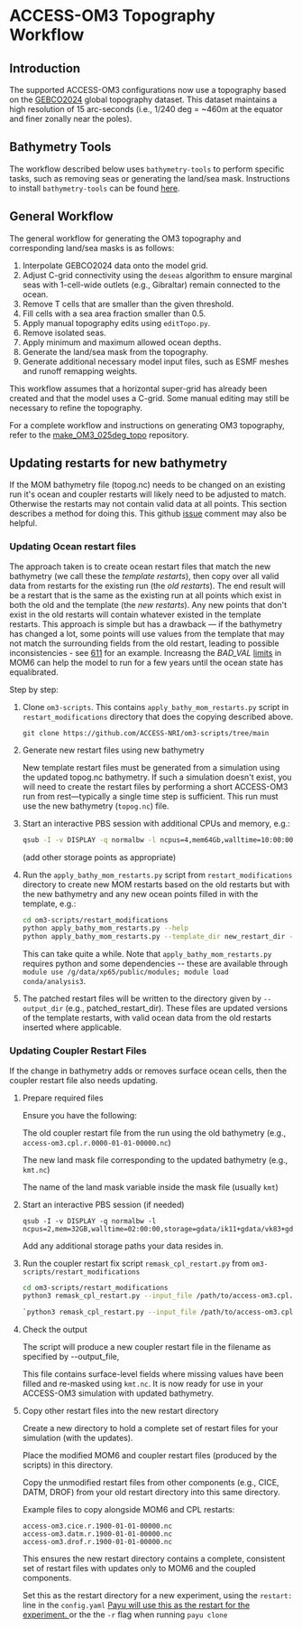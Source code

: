 # ACCESS-OM3 Topography Workflow

## Introduction
The supported ACCESS-OM3 configurations now use a topography based on the [GEBCO2024](https://www.gebco.net/data_and_products/gridded_bathymetry_data/gebco_2024/) global topography dataset. This dataset maintains a high resolution of 15 arc-seconds (i.e., 1/240 deg = ~460m at the equator and finer zonally near the poles).

## Bathymetry Tools
The workflow described below uses `bathymetry-tools` to perform specific tasks, such as removing seas or generating the land/sea mask. Instructions to install `bathymetry-tools` can be found [here](https://github.com/COSIMA/bathymetry-tools).

## General Workflow
The general workflow for generating the OM3 topography and corresponding land/sea masks is as follows:

1. Interpolate GEBCO2024 data onto the model grid.
2. Adjust C-grid connectivity using the `deseas` algorithm to ensure marginal seas with 1-cell-wide outlets (e.g., Gibraltar) remain connected to the ocean.
3. Remove T cells that are smaller than the given threshold.
4. Fill cells with a sea area fraction smaller than 0.5.
5. Apply manual topography edits using `editTopo.py`.
6. Remove isolated seas.
7. Apply minimum and maximum allowed ocean depths.
8. Generate the land/sea mask from the topography.
9. Generate additional necessary model input files, such as ESMF meshes and runoff remapping weights.

This workflow assumes that a horizontal super-grid has already been created and that the model uses a C-grid. Some manual editing may still be necessary to refine the topography.

For a complete workflow and instructions on generating OM3 topography, refer to the [make_OM3_025deg_topo](https://github.com/ACCESS-NRI/make_OM3_025deg_topo/tree/main) repository.

## Updating restarts for new bathymetry

If the MOM bathymetry file (topog.nc) needs to be changed on an existing run it's ocean and coupler restarts will likely need to be adjusted to match. Otherwise the restarts may not contain valid data at all points. This section describes a method for doing this. This github [issue](https://github.com/ACCESS-NRI/access-om3-configs/issues/502) comment may also be helpful.

### Updating Ocean restart files
The approach taken is to create ocean restart files that match the new bathymetry (we call these the _template restarts_), then copy over all valid data from restarts for the existing run (the _old restarts_). The end result will be a restart that is the same as the existing run at all points which exist in both the old and the template (the _new restarts_). Any new points that don't exist in the old restarts will contain whatever existed in the template restarts. This approach is simple but has a drawback — if the bathymetry has changed a lot, some points will use values from the template that may not match the surrounding fields from the old restart, leading to possible inconsistencies - see [611](https://github.com/ACCESS-NRI/access-om3-configs/issues/611) for an example. Increasng the _BAD_VAL_ [limits](https://github.com/search?q=repo%3AACCESS-NRI%2Faccess-om3-configs%20BAD_VAL_&type=code) in MOM6 can help the model to run for a few years until the ocean state has equalibrated. 

Step by step:

1. Clone `om3-scripts`. This contains `apply_bathy_mom_restarts.py` script in `restart_modifications` directory that does the copying described above.

    `git clone https://github.com/ACCESS-NRI/om3-scripts/tree/main`

2. Generate new restart files using new bathymetry

    New template restart files must be generated from a simulation using the updated topog.nc bathymetry. If such a simulation doesn't exist, you will need to create the restart files by performing a short ACCESS-OM3 run from rest—typically a single time step is sufficient. This run must use the new bathymetry (`topog.nc`) file.

3. Start an interactive PBS session with additional CPUs and memory, e.g.:

    ``` bash
    qsub -I -v DISPLAY -q normalbw -l ncpus=4,mem64Gb,walltime=10:00:00,storage=gdata/ik11+gdata/vk83+gdata/xp65
    ```

    (add other storage points as appropriate)

4. Run the `apply_bathy_mom_restarts.py` script from `restart_modifications` directory to create new MOM restarts based on the old restarts but with the new bathymetry and any new ocean points filled in with the template, e.g.:

    ``` bash
    cd om3-scripts/restart_modifications
    python apply_bathy_mom_restarts.py --help
    python apply_bathy_mom_restarts.py --template_dir new_restart_dir --old_dir old_restart_dir --output_dir patched_restart_dir --template_prefix access-om3.mom6.r.1900-01-01-00000 --old_prefix access-om3.mom6.r.1900-01-01-00000 --nprocs 4
    ```
    This can take quite a while. Note that `apply_bathy_mom_restarts.py` requires python and some dependencies --  these are available through `module use /g/data/xp65/public/modules; module load conda/analysis3`.

5. The patched restart files will be written to the directory given by `--output_dir` (e.g., patched_restart_dir). These files are updated versions of the template restarts, with valid ocean data from the old restarts inserted where applicable.

### Updating Coupler Restart Files 

If the change in bathymetry adds or removes surface ocean cells, then the coupler restart file also needs updating.

1. Prepare required files

    Ensure you have the following:
    
    The old coupler restart file from the run using the old bathymetry (e.g., `access-om3.cpl.r.0000-01-01-00000.nc`)
    
    The new land mask file corresponding to the updated bathymetry (e.g., `kmt.nc`)
    
    The name of the land mask variable inside the mask file (usually `kmt`)

1. Start an interactive PBS session (if needed)
   
    ```
    qsub -I -v DISPLAY -q normalbw -l ncpus=2,mem=32GB,walltime=02:00:00,storage=gdata/ik11+gdata/vk83+gdata/xp65`
    ``` 
    
    Add any additional storage paths your data resides in.
   
1. Run the coupler restart fix script `remask_cpl_restart.py` from `om3-scripts/restart_modifications`

    ``` bash
    cd om3-scripts/restart_modifications
    python3 remask_cpl_restart.py --input_file /path/to/access-om3.cpl.r.0000-01-01-00000.nc --output_file /path/to/access-om3.cpl.r.0000-01-01-00000.nc --mask_file /path/to/kmt.nc --mask_var kmt
    
    `python3 remask_cpl_restart.py --input_file /path/to/access-om3.cpl.r.0000-01-01-00000.nc --output_file /path/to/access-om3.cpl.r.0000-01-01-00000.nc --mask_file /path/to/kmt.nc --mask_var kmt`
    ```

1. Check the output

    The script will produce a new coupler restart file in the filename as specified by --output_file, 
    
    This file contains surface-level fields where missing values have been filled and re-masked using `kmt.nc`. It is now ready for use in your ACCESS-OM3 simulation with updated bathymetry.

1. Copy other restart files into the new restart directory

    Create a new directory to hold a complete set of restart files for your simulation (with the updates).
    
    Place the modified MOM6 and coupler restart files (produced by the scripts) in this directory.
    
    Copy the unmodified restart files from other components (e.g., CICE, DATM, DROF) from your old restart directory into this same directory.
    
    Example files to copy alongside MOM6 and CPL restarts:
    ```
    access-om3.cice.r.1900-01-01-00000.nc  
    access-om3.datm.r.1900-01-01-00000.nc  
    access-om3.drof.r.1900-01-01-00000.nc  
    ```
    
    This ensures the new restart directory contains a complete, consistent set of restart files with updates only to MOM6 and the coupled components.
    
    Set this as the restart directory for a new experiment, using the `restart:` line in the `config.yaml` [Payu will use this as the restart for the experiment.
    ](https://payu.readthedocs.io/en/stable/config.html#miscellaneous) or the the `-r` flag when running `payu clone`
